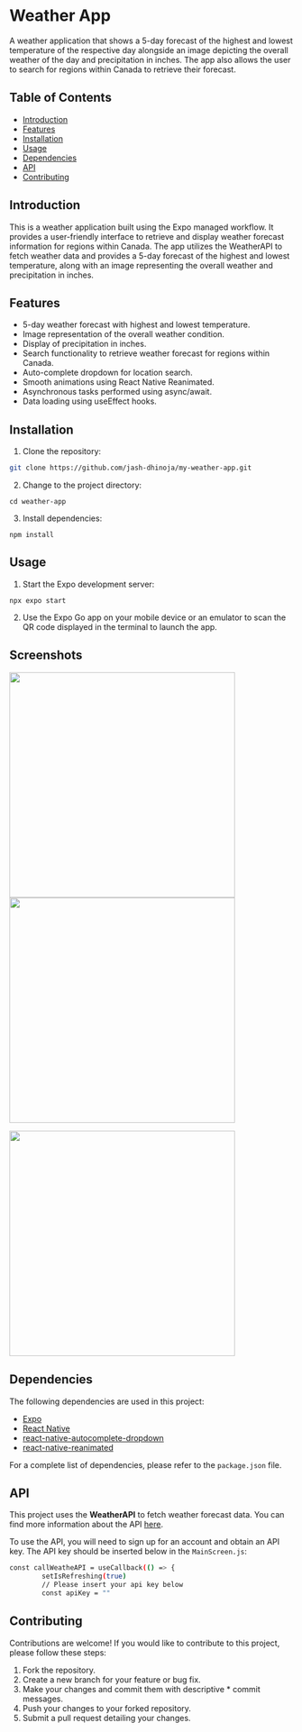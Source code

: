 # Weather App

A weather application that shows a 5-day forecast of the highest and lowest temperature of the respective day alongside an image depicting the overall weather of the day and precipitation in inches. The app also allows the user to search for regions within Canada to retrieve their forecast.

## Table of Contents

- [Introduction](#introduction)
- [Features](#features)
- [Installation](#installation)
- [Usage](#usage)
- [Dependencies](#dependencies)
- [API](#api)
- [Contributing](#contributing)

## Introduction

This is a weather application built using the Expo managed workflow. It provides a user-friendly interface to retrieve and display weather forecast information for regions within Canada. The app utilizes the WeatherAPI to fetch weather data and provides a 5-day forecast of the highest and lowest temperature, along with an image representing the overall weather and precipitation in inches.

## Features

- 5-day weather forecast with highest and lowest temperature.
- Image representation of the overall weather condition.
- Display of precipitation in inches.
- Search functionality to retrieve weather forecast for regions within Canada.
- Auto-complete dropdown for location search.
- Smooth animations using React Native Reanimated.
- Asynchronous tasks performed using async/await.
- Data loading using useEffect hooks.

## Installation

1. Clone the repository:

```bash
git clone https://github.com/jash-dhinoja/my-weather-app.git
```
2. Change to the project directory:
```
cd weather-app
```

3. Install dependencies:
```
npm install
```

## Usage
1. Start the Expo development server:

```
npx expo start
```
2. Use the Expo Go app on your mobile device or an emulator to scan the QR code displayed in the terminal to launch the app.

## Screenshots
<p align="row">
<img width="400" src="./screenshots/img1.png" />
<img width="400" src="./screenshots/img2.png" />
</p>
<img width="400" src="./screenshots/img3.png" />

## Dependencies
The following dependencies are used in this project:

* [Expo](https://expo.dev/)
* [React Native](https://reactnative.dev/)
* [react-native-autocomplete-dropdown](https://github.com/onmotion/react-native-autocomplete-dropdown)
* [react-native-reanimated](https://github.com/software-mansion/react-native-reanimated)

For a complete list of dependencies, please refer to the `package.json` file.

## API
This project uses the **WeatherAPI** to fetch weather forecast data. You can find more information about the API [here](https://www.weatherapi.com/).

To use the API, you will need to sign up for an account and obtain an API key. The API key should be inserted below in the `MainScreen.js`:

```bash
const callWeatheAPI = useCallback(() => {
        setIsRefreshing(true)
        // Please insert your api key below
        const apiKey = ""
```

## Contributing
Contributions are welcome! If you would like to contribute to this project, please follow these steps:

1. Fork the repository.
2. Create a new branch for your feature or bug fix.
3. Make your changes and commit them with descriptive * commit messages.
4. Push your changes to your forked repository.
5. Submit a pull request detailing your changes.
